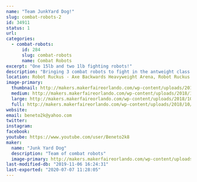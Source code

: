 ```yaml
---
name: "Team JunkYard Dog!"
slug: combat-robots-2
id: 34911
status: 1
url: 
categories:
  - combat-robots:
      id: 284
      slug: combat-robots
      name: Combat Robots
excerpt: "One 15lb and two 1lb fighting robots!"
description: "Bringing 3 combat robots to fight in the antweight class and Dogeweight class from Team Junk Yard Dog!"
location: Robot Ruckus - Axe Backwards Heavyweight Arena, Robot Ruckus - Small Arena
image-primary:
  thumbnail: http://makers.makerfaireorlando.com/wp-content/uploads/2018/10/15403263956367951181588606471078-150x150.jpg
  medium: http://makers.makerfaireorlando.com/wp-content/uploads/2018/10/15403263956367951181588606471078-300x169.jpg
  large: http://makers.makerfaireorlando.com/wp-content/uploads/2018/10/15403263956367951181588606471078-1024x576.jpg
  full: http://makers.makerfaireorlando.com/wp-content/uploads/2018/10/15403263956367951181588606471078.jpg
website: 
email: beneto2k@yahoo.com
twitter: 
instagram: 
facebook: 
youtube: https://www.youtube.com/user/Beneto2k8
maker:
  name: "Junk Yard Dog"
  description: "Team of combat robots"
  image-primary: http://makers.makerfaireorlando.com/wp-content/uploads/2018/10/Color-dog.jpg
last-modified-db: "2019-11-06 16:24:31"
last-exported: "2020-07-07 11:28:05"
---
```

